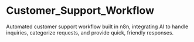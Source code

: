 # Customer_Support_Workflow
Automated customer support workflow built in n8n, integrating AI to handle inquiries, categorize requests, and provide quick, friendly responses.
